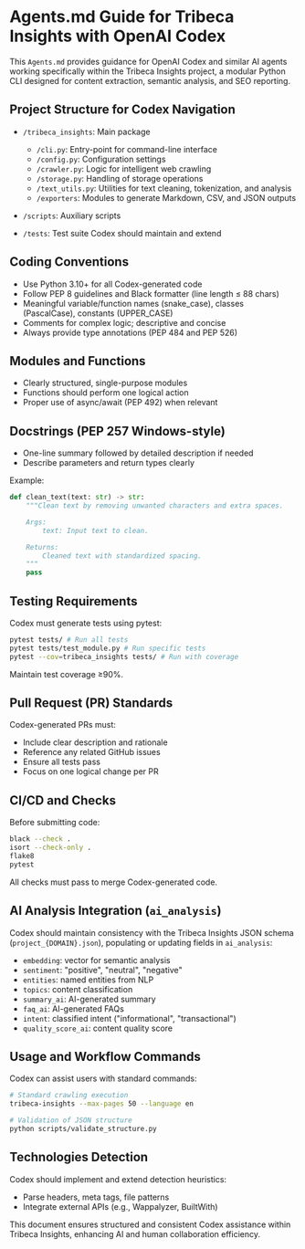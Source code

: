 # Agents.md Guide for Tribeca Insights with OpenAI Codex

This `Agents.md` provides guidance for OpenAI Codex and similar AI agents working specifically within the Tribeca Insights project, a modular Python CLI designed for content extraction, semantic analysis, and SEO reporting.

## Project Structure for Codex Navigation

* `/tribeca_insights`: Main package

  * `/cli.py`: Entry-point for command-line interface
  * `/config.py`: Configuration settings
  * `/crawler.py`: Logic for intelligent web crawling
  * `/storage.py`: Handling of storage operations
  * `/text_utils.py`: Utilities for text cleaning, tokenization, and analysis
  * `/exporters`: Modules to generate Markdown, CSV, and JSON outputs
* `/scripts`: Auxiliary scripts
* `/tests`: Test suite Codex should maintain and extend

## Coding Conventions

* Use Python 3.10+ for all Codex-generated code
* Follow PEP 8 guidelines and Black formatter (line length ≤ 88 chars)
* Meaningful variable/function names (snake_case), classes (PascalCase), constants (UPPER_CASE)
* Comments for complex logic; descriptive and concise
* Always provide type annotations (PEP 484 and PEP 526)

## Modules and Functions

* Clearly structured, single-purpose modules
* Functions should perform one logical action
* Proper use of async/await (PEP 492) when relevant

## Docstrings (PEP 257 Windows-style)

* One-line summary followed by detailed description if needed
* Describe parameters and return types clearly

Example:

```python
def clean_text(text: str) -> str:
    """Clean text by removing unwanted characters and extra spaces.

    Args:
        text: Input text to clean.

    Returns:
        Cleaned text with standardized spacing.
    """
    pass
```

## Testing Requirements

Codex must generate tests using pytest:

```bash
pytest tests/ # Run all tests
pytest tests/test_module.py # Run specific tests
pytest --cov=tribeca_insights tests/ # Run with coverage
```

Maintain test coverage ≥90%.

## Pull Request (PR) Standards

Codex-generated PRs must:

* Include clear description and rationale
* Reference any related GitHub issues
* Ensure all tests pass
* Focus on one logical change per PR

## CI/CD and Checks

Before submitting code:

```bash
black --check .
isort --check-only .
flake8
pytest
```

All checks must pass to merge Codex-generated code.

## AI Analysis Integration (`ai_analysis`)

Codex should maintain consistency with the Tribeca Insights JSON schema (`project_{DOMAIN}.json`), populating or updating fields in `ai_analysis`:

* `embedding`: vector for semantic analysis
* `sentiment`: "positive", "neutral", "negative"
* `entities`: named entities from NLP
* `topics`: content classification
* `summary_ai`: AI-generated summary
* `faq_ai`: AI-generated FAQs
* `intent`: classified intent ("informational", "transactional")
* `quality_score_ai`: content quality score

## Usage and Workflow Commands

Codex can assist users with standard commands:

```bash
# Standard crawling execution
tribeca-insights --max-pages 50 --language en

# Validation of JSON structure
python scripts/validate_structure.py
```

## Technologies Detection

Codex should implement and extend detection heuristics:

* Parse headers, meta tags, file patterns
* Integrate external APIs (e.g., Wappalyzer, BuiltWith)

This document ensures structured and consistent Codex assistance within Tribeca Insights, enhancing AI and human collaboration efficiency.
